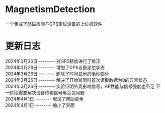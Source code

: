 # MagnetismDetection
一个集成了弱磁检测与GPS定位设备的上位机软件

更新日志
=========================================================
2024年3月26日 -------- 对GPS精度进行了修正  
2024年3月26日 -------- 增加了GPS设备定位状态  
2024年3月26日 -------- 删除了时间显示的毫秒部分  
2024年3月26日 -------- 解决了开始监测时首次读取数据为0的异常状态  
2024年3月26日 -------- 实验证明外壳影响信号，AP性能与信号强度也不足 下一阶段需要解决设备传输信号与丢包问题  
2024年4月1日   -------- 增加了帮助菜单  
2024年4月1日   -------- 缩小了界面  
